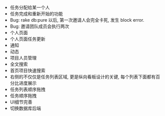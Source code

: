 * 任务分配给某一个人
* 任务完成和重新开始的功能
* Bug: rake db:pure 以后, 第一次邀请人会完全卡死, 发生 block error.
* Bug: 邀请团队成员会执行两次
* 个人页面
* 个人页面任务更新
* 通知
* 动态
* 项目人员管理
* 全文搜索
* 首页项目快速搜索
* 右侧的不仅仅是任务列表区域, 更是纵向看板设计的关键, 每个列表下面都有百分比进度展示
* 任务列表顺序拖拽
* 任务顺序拖拽
* UI细节完善
* 切换数据库后端
